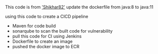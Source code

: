 This code is from ['Shikhar82'](https://github.com/Shikhar82/springboot-maven-micro)
update the dockerfile from java:8 to java:11

using this code to create a CICD pipeline
- Maven for code build
- sonarqube to scan the built code for vulnerability
- pull this code for CI using Jenkins
- Dockerfile to create an image
- pushed the docker image to ECR
